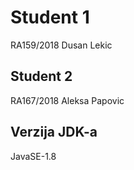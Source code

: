 # Student 1

RA159/2018 Dusan Lekic	

## Student 2 

RA167/2018 Aleksa Papovic

## Verzija JDK-a

JavaSE-1.8	
